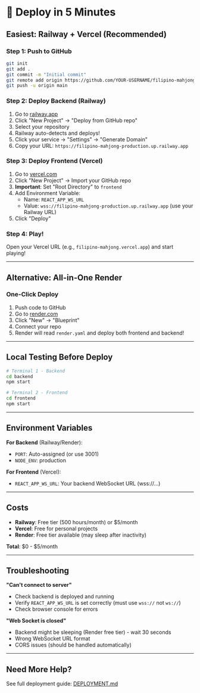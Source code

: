 # 🚀 Deploy in 5 Minutes

## Easiest: Railway + Vercel (Recommended)

### Step 1: Push to GitHub
```bash
git init
git add .
git commit -m "Initial commit"
git remote add origin https://github.com/YOUR-USERNAME/filipino-mahjong.git
git push -u origin main
```

### Step 2: Deploy Backend (Railway)
1. Go to [railway.app](https://railway.app)
2. Click "New Project" → "Deploy from GitHub repo"
3. Select your repository
4. Railway auto-detects and deploys!
5. Click your service → "Settings" → "Generate Domain"
6. Copy your URL: `https://filipino-mahjong-production.up.railway.app`

### Step 3: Deploy Frontend (Vercel)
1. Go to [vercel.com](https://vercel.com)
2. Click "New Project" → Import your GitHub repo
3. **Important**: Set "Root Directory" to `frontend`
4. Add Environment Variable:
   - Name: `REACT_APP_WS_URL`
   - Value: `wss://filipino-mahjong-production.up.railway.app` (use your Railway URL)
5. Click "Deploy"

### Step 4: Play!
Open your Vercel URL (e.g., `filipino-mahjong.vercel.app`) and start playing!

---

## Alternative: All-in-One Render

### One-Click Deploy
1. Push code to GitHub
2. Go to [render.com](https://render.com)
3. Click "New" → "Blueprint"
4. Connect your repo
5. Render will read `render.yaml` and deploy both frontend and backend!

---

## Local Testing Before Deploy

```bash
# Terminal 1 - Backend
cd backend
npm start

# Terminal 2 - Frontend
cd frontend
npm start
```

---

## Environment Variables

**For Backend** (Railway/Render):
- `PORT`: Auto-assigned (or use 3001)
- `NODE_ENV`: production

**For Frontend** (Vercel):
- `REACT_APP_WS_URL`: Your backend WebSocket URL (wss://...)

---

## Costs

- **Railway**: Free tier (500 hours/month) or $5/month
- **Vercel**: Free for personal projects
- **Render**: Free tier available (may sleep after inactivity)

**Total**: $0 - $5/month

---

## Troubleshooting

**"Can't connect to server"**
- Check backend is deployed and running
- Verify `REACT_APP_WS_URL` is set correctly (must use `wss://` not `ws://`)
- Check browser console for errors

**"Web Socket is closed"**
- Backend might be sleeping (Render free tier) - wait 30 seconds
- Wrong WebSocket URL format
- CORS issues (should be handled automatically)

---

## Need More Help?

See full deployment guide: [DEPLOYMENT.md](DEPLOYMENT.md)

